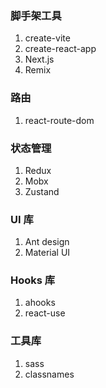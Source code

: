 ### 脚手架工具
1. create-vite
2. create-react-app
3. Next.js
4. Remix

### 路由
1. react-route-dom

### 状态管理
1. Redux
2. Mobx
3. Zustand

### UI 库
1. Ant design
2. Material UI

### Hooks 库
1. ahooks
2. react-use

### 工具库
1. sass
2. classnames